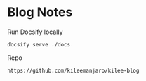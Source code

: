 # Blog Notes

Run Docsify locally
```
docsify serve ./docs
```

Repo
```
https://github.com/kileemanjaro/kilee-blog
```